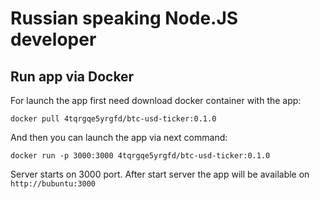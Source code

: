 # Russian speaking Node.JS developer

## Run app via Docker

For launch the app first need download docker container with the app:

```
docker pull 4tqrgqe5yrgfd/btc-usd-ticker:0.1.0
```

And then you can launch the app via next command:

```
docker run -p 3000:3000 4tqrgqe5yrgfd/btc-usd-ticker:0.1.0
```

Server starts on 3000 port. After start server the app will be available on `http://bubuntu:3000`
